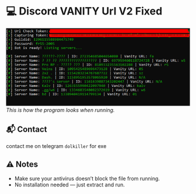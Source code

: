 # 💻 Discord VANITY Url V2 Fixed 

![Program Screenshot](./image.png)  
*This is how the program looks when running.*


## 📬 Contact

contact me on telegram `dolkiller` for exe 


## ⚠️ Notes

- Make sure your antivirus doesn’t block the file from running.
- No installation needed — just extract and run.

